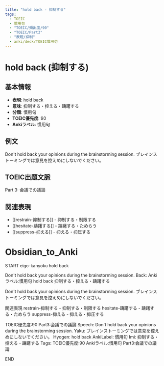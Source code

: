 ```yaml
---
title: "hold back - 抑制する"
tags:
  - TOEIC
  - 慣用句
  - "TOEIC/頻出度/90"
  - "TOEIC/Part3"
  - "表現/抑制"
  - anki/deck/TOEIC慣用句
---
```


# hold back (抑制する)

## 基本情報
- **表現**: hold back
- **意味**: 抑制する・控える・躊躇する
- **分類**: 慣用句
- **TOEIC優先度**: 90
- **Ankiラベル**: 慣用句

## 例文
Don't hold back your opinions during the brainstorming session.
ブレインストーミングでは意見を控えめにしないでください。

## TOEIC出題文脈
Part 3: 会議での議論

## 関連表現
- [[restrain-抑制する]] - 抑制する・制限する
- [[hesitate-躊躇する]] - 躊躇する・ためらう
- [[suppress-抑える]] - 抑える・抑圧する

# Obsidian_to_Anki
START
eigo-kanyoku
hold back

Don't hold back your opinions during the brainstorming session.
Back: 
Ankiラベル:慣用句
hold back
抑制する・控える・躊躇する

Don't hold back your opinions during the brainstorming session.
ブレインストーミングでは意見を控えめにしないでください。

関連表現
restrain-抑制する - 抑制する・制限する
hesitate-躊躇する - 躊躇する・ためらう
suppress-抑える - 抑える・抑圧する

TOEIC優先度:90
Part3:会議での議論
Speech: Don't hold back your opinions during the brainstorming session.
Yaku: ブレインストーミングでは意見を控えめにしないでください。
Hyogen: hold back
AnkiLabel: 慣用句
Imi: 抑制する・控える・躊躇する
Tags: TOEIC優先度:90 Ankiラベル:慣用句 Part3:会議での議論
<!--ID: 1751043183003-->
END
